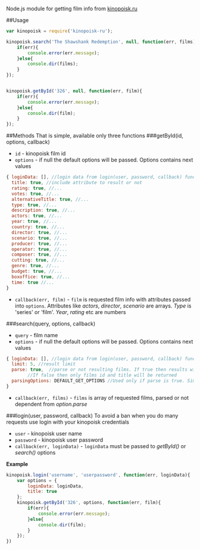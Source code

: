 Node.js module for getting film info from [kinopoisk.ru]

##Usage
```javascript
var kinopoisk = require('kinopoisk-ru');

kinopoisk.search('The Shawshank Redemption', null, function(err, films){
	if(err){
		console.error(err.message);
	}else{
		console.dir(films);
	}
});


kinopoisk.getById('326', null, function(err, film){
	if(err){
		console.error(err.message);
	}else{
		console.dir(film);
	}
});
```

##Methods
That is simple, available only three functions
###getById(id, options, callback)
* `id` - kinopoisk film id
* `options` - if null the default options will be passed. Options contains next values

```javascript
{ loginData: [], //login data from login(user, password, callback) function. Can be null or empty
  title: true, //include attribute to result or not
  rating: true, //...
  votes: true, //...
  alternativeTitle: true, //...
  type: true, //...
  description: true, //...
  actors: true, //...
  year: true, //...
  country: true, //...
  director: true, //...
  scenario: true, //...
  producer: true, //...
  operator: true, //...
  composer: true, //...
  cutting: true, //...
  genre: true, //...
  budget: true, //...
  boxoffice: true, //...
  time: true //...
}
```
* `callback(err, film)` - `film` is requested film info with attributes passed into `options`. Attributes like *actors*, *director*, *scenario* are arrays. *Type* is 'series' or 'film'. *Year*, *rating* etc are numbers

###search(query, options, callback)
* `query` - film name
* `options` - if null the default options will be passed. Options contains next values

```javascript
{ loginData: [], //login data from login(user, password, callback) function. Can be null or empty
  limit: 5, //result limit
  parse: true, 	//parse or not resulting films. If true then results will be parsed like in getById(). 
  		//If false then only films id and title will be returned
  parsingOptions: DEFAULT_GET_OPTIONS //Used only if parse is true. Similar to options in getById()
}
```
* `callback(err, films)` - `films` is array of requested films, parsed or not dependent from *option.parse*

###login(user, password, callback)
To avoid a ban when you do many requests use login with your kinopoisk credentials
* `user` - kinopoisk user name
* `password` - kinopoisk user password
* `callback(err, loginData)` - `loginData` must be passed to *getById()* or *search()*  options

**Example**
```javascript
kinopoisk.login('username', 'userpassword', function(err, loginData){
	var options = {
		loginData: loginData,
		title: true
	};
	kinopoisk.getById('326', options, function(err, film){
		if(err){
			console.error(err.message);
		}else{
			console.dir(film);
		}
	});
})
```

[kinopoisk.ru]:http://www.kinopoisk.ru
